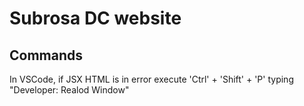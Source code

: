 # Subrosa DC website

## Commands 

In VSCode, if JSX HTML is in error execute 'Ctrl' + 'Shift' + 'P' typing "Developer: Realod Window"
